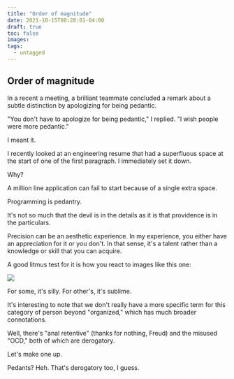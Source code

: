 ```yaml
---
title: "Order of magnitude"
date: 2021-10-15T00:28:01-04:00
draft: true
toc: false
images:
tags:
  - untagged
---
```

## Order of magnitude

In a recent a meeting, a brilliant teammate concluded a remark about a subtle distinction by apologizing for being pedantic.

"You don't have to apologize for being pedantic," I replied. "I wish people were more pedantic."

I meant it. 



I recently looked at an engineering resume that had a superfluous space at the
start of one of the first paragraph. I immediately set it down. 

Why? 

A million line application can fail to start because of a single extra space.

Programming is pedantry.

It's not so much that the devil is in the details as it is that providence is in
the particulars. 

Precision can be an aesthetic experience. In my experience, you either have an
appreciation for it or you don't. In that sense, it's a talent rather than a
knowledge or skill that you can acquire.

A good litmus test for it is how you react to images like this one: 

![](../../public/img/gummies.jpeg)

For some, it's silly. For other's, it's sublime. 

It's interesting to note that we don't really have a more specific term for this
category of person beyond "organized," which has much broader connotations. 

Well, there's "anal retentive" (thanks for nothing, Freud) and the misused
"OCD," both of which are derogatory. 

Let's make one up. 

Pedants? Heh. That's derogatory too, I guess. 





